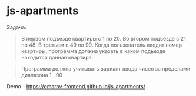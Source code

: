 # js-apartments

Задача:
> В первом подъезде квартиры с 1 по 20. Во втором подъезде с 21 по 48. В третьем с 49 по 90. 
> Когда пользователь вводит номер квартиры, программа должна указать в каком подъезде находится данная квартира.

> Программа должна учитывать вариант ввода чисел за пределами диапазона 1 ..90

Demo - https://omarov-frontend.github.io/js-apartments/
